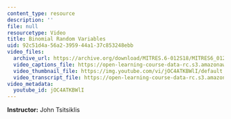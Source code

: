 ```yaml
---
content_type: resource
description: ''
file: null
resourcetype: Video
title: Binomial Random Variables
uid: 92c51d4a-56a2-3959-44a1-37c853248ebb
video_files:
  archive_url: https://archive.org/download/MITRES.6-012S18/MITRES6_012S18_L05-06_300k.mp4
  video_captions_file: https://open-learning-course-data-rc.s3.amazonaws.com/res-6-012-introduction-to-probability-spring-2018/551001cd075054528403a298414e0dfe_jOC4ATKBWlI.vtt
  video_thumbnail_file: https://img.youtube.com/vi/jOC4ATKBWlI/default.jpg
  video_transcript_file: https://open-learning-course-data-rc.s3.amazonaws.com/res-6-012-introduction-to-probability-spring-2018/2d5f82d0563e2325bb9a857c3bdf81c6_jOC4ATKBWlI.pdf
video_metadata:
  youtube_id: jOC4ATKBWlI
---
```


**Instructor:** John Tsitsiklis
